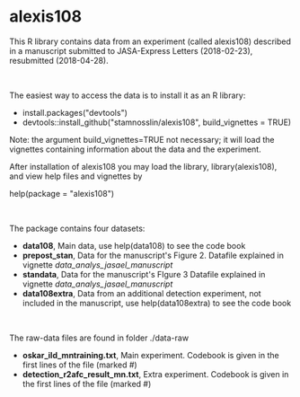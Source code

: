# alexis108

This R library contains data from an experiment (called alexis108) described in a manuscript submitted to JASA-Express Letters (2018-02-23), resubmitted (2018-04-28).

<br>

The easiest way to access the data is to install it as an R library:

+ install.packages("devtools")
+ devtools::install_github("stamnosslin/alexis108", build_vignettes = TRUE)

Note: the argument build_vignettes=TRUE not necessary; it will load the vignettes containing information about the data and the experiment.

After installation of alexis108 you may load the library, library(alexis108), and view help files and vignettes by  

help(package = "alexis108")

<br>

The package contains four datasets:  

+ **data108**,  Main data, use help(data108) to see the code book
+ **prepost_stan**,  Data for the manuscript's Figure 2. Datafile explained in vignette *data_analys_jasael_manuscript*
+ **standata**,  Data for the manuscript's FIgure 3 Datafile explained in vignette *data_analys_jasael_manuscript*
+ **data108extra**, Data from an additional detection experiment, not included in the manuscript, use help(data108extra) to see the code book

<br>


The raw-data files are found in folder ./data-raw  

+ **oskar_ild_mntraining.txt**, Main experiment. Codebook is given in the first lines of the file (marked #)
+ **detection_r2afc_result_mn.txt**, Extra experiment. Codebook is given in the first lines of the file (marked #)
